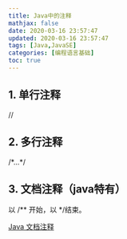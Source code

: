 ```yaml
---
title: Java中的注释
mathjax: false
date: 2020-03-16 23:57:47
updated: 2020-03-16 23:57:47
tags: [Java,JavaSE]
categories: [编程语言基础]
toc: true
---
```


## 1. 单行注释 

//

## 2. 多行注释

 /\*...\*/

## 3. 文档注释（java特有）

以 /\** 开始，以 */结束。

[Java 文档注释](https://www.runoob.com/java/java-documentation.html)

<!--more-->